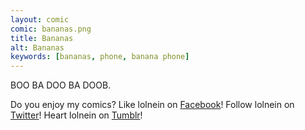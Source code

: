 ```yaml
---
layout: comic
comic: bananas.png
title: Bananas
alt: Bananas
keywords: [bananas, phone, banana phone]
---
```


BOO BA DOO BA DOOB.


Do you enjoy my comics?
Like lolnein on [Facebook](https://www.facebook.com/lolnein)!
Follow lolnein on [Twitter](https://twitter.com/lolnein)!
Heart lolnein on [Tumblr](http://lolneincom.tumblr.com/)!


